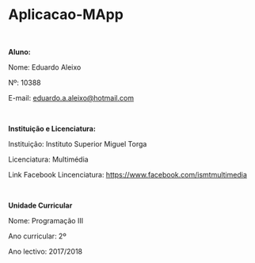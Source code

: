 # Aplicacao-MApp
<br>

<b>Aluno:</b>

Nome: Eduardo Aleixo

Nº: 10388

E-mail: eduardo.a.aleixo@hotmail.com

<br>

<b>Instituição e Licenciatura:</b>

Instituição: Instituto Superior Miguel Torga

Licenciatura: Multimédia

Link Facebook Lincenciatura: https://www.facebook.com/ismtmultimedia

<br>

<b>Unidade Curricular</b>

Nome: Programação III

Ano curricular: 2º

Ano lectivo: 2017/2018


